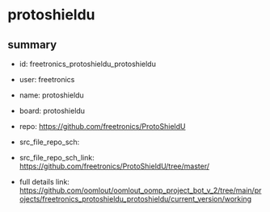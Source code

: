 # protoshieldu
 
## summary 
* id: freetronics_protoshieldu_protoshieldu
* user: freetronics
* name: protoshieldu
* board: protoshieldu
* repo: https://github.com/freetronics/ProtoShieldU



* src_file_repo_sch: 
* src_file_repo_sch_link: https://github.com/freetronics/ProtoShieldU/tree/master/
* full details link: https://github.com/oomlout/oomlout_oomp_project_bot_v_2/tree/main/projects/freetronics_protoshieldu_protoshieldu/current_version/working  








